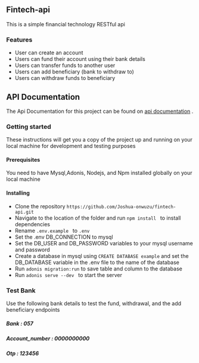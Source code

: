## Fintech-api

This is a simple financial technology RESTful api

### Features
* User can create an account
* Users can fund their account using their bank details
* Users can transfer funds to another user
* Users can add beneficiary (bank to withdraw to)
* Users can withdraw funds to beneficiary

## API Documentation
The Api Documentation for this project can be found on [api documentation](https://documenter.getpostman.com/view/17600868/UUxuiV9r) . 

### Getting started
These instructions will get you a copy of the project up and running on your local machine for development and testing purposes

#### Prerequisites
You need to have Mysql,Adonis, Nodejs, and Npm installed globally on your local machine

#### Installing
* Clone the repository ```https://github.com/Joshua-onwuzu/fintech-api.git ```
* Navigate to the location of the folder and run ```npm install ``` to install dependencies
* Rename ```.env.example ``` to ```.env ``` 
* Set the .env DB_CONNECTION to mysql
* Set the DB_USER and DB_PASSWORD variables to your mysql username and password
* Create a database in mysql using ``` CREATE DATABASE example ``` and set the DB_DATABASE variable in the .env file to the name of the database
* Run ``` adonis migration:run ``` to save table and column to the database
* Run ```adonis serve --dev ``` to start the server

### Test Bank
Use the following bank details to test the fund, withdrawal, and the add beneficiary endpoints
##### Bank : 057
##### Account_number : 0000000000
##### Otp : 123456


